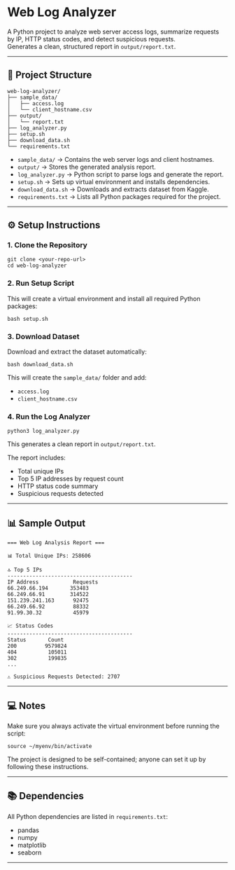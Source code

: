 # Web Log Analyzer

A Python project to analyze web server access logs, summarize requests by IP, HTTP status codes, and detect suspicious requests.  
Generates a clean, structured report in `output/report.txt`.

---

## 📂 Project Structure

```
web-log-analyzer/
├── sample_data/
│   ├── access.log
│   └── client_hostname.csv
├── output/
│   └── report.txt
├── log_analyzer.py
├── setup.sh
├── download_data.sh
└── requirements.txt
```

- `sample_data/` → Contains the web server logs and client hostnames.  
- `output/` → Stores the generated analysis report.  
- `log_analyzer.py` → Python script to parse logs and generate the report.  
- `setup.sh` → Sets up virtual environment and installs dependencies.  
- `download_data.sh` → Downloads and extracts dataset from Kaggle.  
- `requirements.txt` → Lists all Python packages required for the project.

---

## ⚙️ Setup Instructions

### 1. Clone the Repository
```
git clone <your-repo-url>
cd web-log-analyzer
```

### 2. Run Setup Script  
This will create a virtual environment and install all required Python packages:
```
bash setup.sh
```

### 3. Download Dataset  
Download and extract the dataset automatically:
```
bash download_data.sh
```

This will create the `sample_data/` folder and add:  
- `access.log`  
- `client_hostname.csv`  

### 4. Run the Log Analyzer  
```
python3 log_analyzer.py
```

This generates a clean report in `output/report.txt`.

The report includes:  
- Total unique IPs  
- Top 5 IP addresses by request count  
- HTTP status code summary  
- Suspicious requests detected  

---

## 📊 Sample Output

```
=== Web Log Analysis Report ===

📊 Total Unique IPs: 258606

🔝 Top 5 IPs
----------------------------------------
IP Address           Requests
66.249.66.194       353483
66.249.66.91        314522
151.239.241.163      92475
66.249.66.92         88332
91.99.30.32          45979

📈 Status Codes
----------------------------------------
Status       Count
200         9579824
404          105011
302          199835
...

⚠️ Suspicious Requests Detected: 2707
```

---

## 💻 Notes

Make sure you always activate the virtual environment before running the script:  
```
source ~/myenv/bin/activate
```

The project is designed to be self-contained; anyone can set it up by following these instructions.

---

## 📚 Dependencies
All Python dependencies are listed in `requirements.txt`:
- pandas  
- numpy  
- matplotlib  
- seaborn  

---
